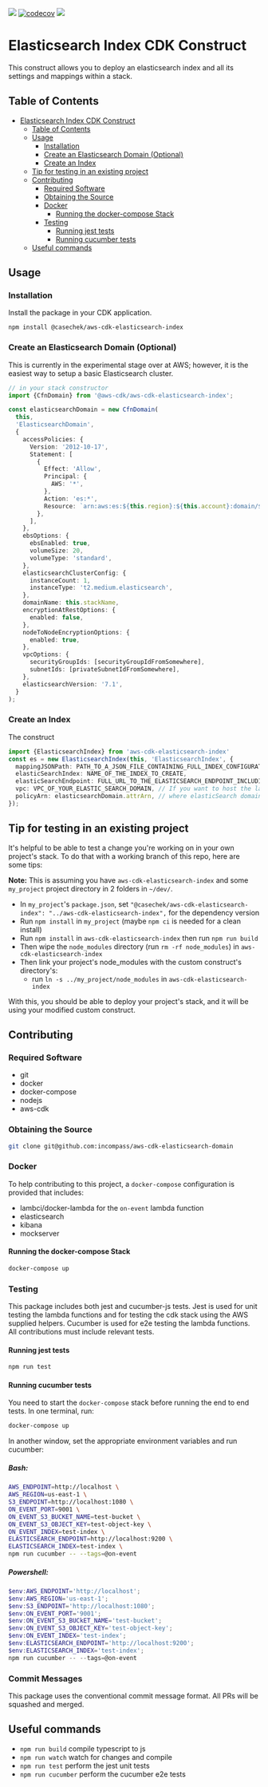 [![](https://img.shields.io/npm/v/@casechek/aws-cdk-elasticsearch-index)](https://www.npmjs.com/package/@casechek/aws-cdk-elasticsearch-index)
[![codecov](https://codecov.io/gh/incompass/aws-cdk-elasticsearch-index/branch/master/graph/badge.svg)](https://codecov.io/gh/incompass/aws-cdk-elasticsearch-index)
[![](https://github.com/incompass/aws-cdk-elasticsearch-index/workflows/Continuous%20Integration/badge.svg)](https://github.com/incompass/aws-cdk-elasticsearch-index/actions?query=workflow%3A%22Continuous+Integration%22)

Elasticsearch Index CDK Construct
=================================

This construct allows you to deploy an elasticsearch index and all its settings and mappings within a stack.

## Table of Contents

- [Elasticsearch Index CDK Construct](#elasticsearch-index-cdk-construct)
  * [Table of Contents](#table-of-contents)
  * [Usage](#usage)
    + [Installation](#installation)
    + [Create an Elasticsearch Domain (Optional)](#create-an-elasticsearch-domain-optional)
    + [Create an Index](#create-an-index)
  * [Tip for testing in an existing project](#tip-for-testing-in-an-existing-project)
  * [Contributing](#contributing)
    + [Required Software](#required-software)
    + [Obtaining the Source](#obtaining-the-source)
    + [Docker](#docker)
      - [Running the docker-compose Stack](#running-the-docker-compose-stack)
    + [Testing](#testing)
      - [Running jest tests](#running-jest-tests)
      - [Running cucumber tests](#running-cucumber-tests)
  * [Useful commands](#useful-commands)

## Usage

### Installation

Install the package in your CDK application.

```
npm install @casechek/aws-cdk-elasticsearch-index
```

### Create an Elasticsearch Domain (Optional)

This is currently in the experimental stage over at AWS; however, it is the easiest way to
setup a basic Elasticsearch cluster.

```typescript
// in your stack constructor
import {CfnDomain} from '@aws-cdk/aws-cdk-elasticsearch-index';

const elasticsearchDomain = new CfnDomain(
  this,
  'ElasticsearchDomain',
  {
    accessPolicies: {
      Version: '2012-10-17',
      Statement: [
        {
          Effect: 'Allow',
          Principal: {
            AWS: '*',
          },
          Action: 'es:*',
          Resource: `arn:aws:es:${this.region}:${this.account}:domain/${this.stackName}/*`,
        },
      ],
    },
    ebsOptions: {
      ebsEnabled: true,
      volumeSize: 20,
      volumeType: 'standard',
    },
    elasticsearchClusterConfig: {
      instanceCount: 1,
      instanceType: 't2.medium.elasticsearch',
    },
    domainName: this.stackName,
    encryptionAtRestOptions: {
      enabled: false,
    },
    nodeToNodeEncryptionOptions: {
      enabled: true,
    },
    vpcOptions: {
      securityGroupIds: [securityGroupIdFromSomewhere],
      subnetIds: [privateSubnetIdFromSomewhere],
    },
    elasticsearchVersion: '7.1',
  }
);
```

### Create an Index

The construct 
```typescript
import {ElasticsearchIndex} from 'aws-cdk-elasticsearch-index'
const es = new ElasticsearchIndex(this, 'ElasticsearchIndex', {
  mappingJSONPath: PATH_TO_A_JSON_FILE_CONTAINING_FULL_INDEX_CONFIGURATION,
  elasticSearchIndex: NAME_OF_THE_INDEX_TO_CREATE,
  elasticSearchEndpoint: FULL_URL_TO_THE_ELASTICSEARCH_ENDPOINT_INCLUDING_SCHEME,
  vpc: VPC_OF_YOUR_ELASTIC_SEARCH_DOMAIN, // If you want to host the lambda functions responsible for resource creation in your vpc
  policyArn: elasticsearchDomain.attrArn, // where elasticSearch domain is your elasticsearch CDK construct instance, only required if you are using AWS Elasticsearch
});
```

## Tip for testing in an existing project

It's helpful to be able to test a change you're working on in your own project's stack. To do that with a working branch of this repo, here are some tips:

**Note:** This is assuming you have `aws-cdk-elasticsearch-index` and some `my_project` project directory in 2 folders in `~/dev/`.

- In `my_project`'s `package.json`, set `"@casechek/aws-cdk-elasticsearch-index": "../aws-cdk-elasticsearch-index",` for the dependency version
- Run `npm install` in `my_project` (maybe `npm ci` is needed for a clean install)
- Run `npm install` in `aws-cdk-elasticsearch-index` then run `npm run build`
- Then wipe the `node_modules` directory (run `rm -rf node_modules`) in `aws-cdk-elasticsearch-index`
- Then link your project's node_modules with the custom construct's directory's: 
  + run `ln -s ../my_project/node_modules` in `aws-cdk-elasticsearch-index`
  
With this, you should be able to deploy your project's stack, and it will be using your modified custom construct.

## Contributing

### Required Software

* git
* docker
* docker-compose
* nodejs
* aws-cdk

### Obtaining the Source

```bash
git clone git@github.com:incompass/aws-cdk-elasticsearch-domain
```

### Docker

To help contributing to this project, a `docker-compose` configuration is provided that includes:

* lambci/docker-lambda for the `on-event` lambda function
* elasticsearch
* kibana
* mockserver

#### Running the docker-compose Stack

```bash
docker-compose up
```

### Testing

This package includes both jest and cucumber-js tests. Jest is used for unit testing the lambda functions
and for testing the cdk stack using the AWS supplied helpers. Cucumber is used for e2e testing the lambda
functions. All contributions must include relevant tests.

#### Running jest tests

```bash
npm run test
```

#### Running cucumber tests

You need to start the `docker-compose` stack before running the end to end tests. In one terminal, run:

```bash
docker-compose up
```

In another window, set the appropriate environment variables and run cucumber:

##### Bash:

```bash
AWS_ENDPOINT=http://localhost \
AWS_REGION=us-east-1 \
S3_ENDPOINT=http://localhost:1080 \
ON_EVENT_PORT=9001 \
ON_EVENT_S3_BUCKET_NAME=test-bucket \
ON_EVENT_S3_OBJECT_KEY=test-object-key \
ON_EVENT_INDEX=test-index \
ELASTICSEARCH_ENDPOINT=http://localhost:9200 \
ELASTICSEARCH_INDEX=test-index \
npm run cucumber -- --tags=@on-event
```

##### Powershell:

```powershell
$env:AWS_ENDPOINT='http://localhost';
$env:AWS_REGION='us-east-1';
$env:S3_ENDPOINT='http://localhost:1080';
$env:ON_EVENT_PORT='9001';
$env:ON_EVENT_S3_BUCkET_NAME='test-bucket';
$env:ON_EVENT_S3_OBJECT_KEY='test-object-key';
$env:ON_EVENT_INDEX='test-index';
$env:ELASTICSEARCH_ENDPOINT='http://localhost:9200';
$env:ELASTICSEARCH_INDEX='test-index';
npm run cucumber -- --tags=@on-event
```

### Commit Messages

This package uses the conventional commit message format. All PRs will be squashed and merged.

## Useful commands

 * `npm run build`    compile typescript to js
 * `npm run watch`    watch for changes and compile
 * `npm run test`     perform the jest unit tests
 * `npm run cucumber` perform the cucumber e2e tests
